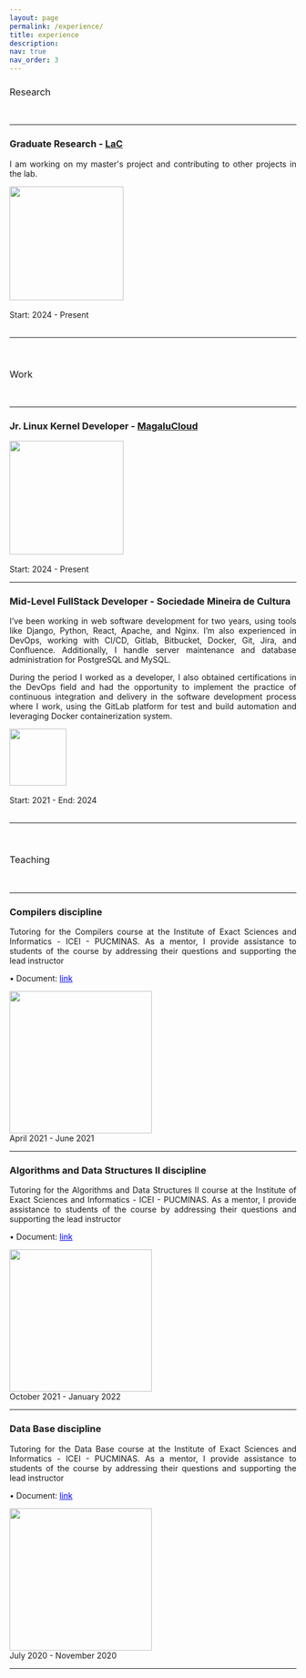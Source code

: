 ```yaml
---
layout: page
permalink: /experience/
title: experience
description:
nav: true
nav_order: 3
---
```


<div class="project">
<h3 class="text" style="font-weight: 400;">Research</h3>
<br>
<hr/>
<div class="project">
    <h3 class="text">Graduate Research - <a href="https://lac-dcc.github.io/">LaC</a></h3>
    <p style="text-align: justify; text-justify: inter-word;">I am working on my master's project and contributing to other projects in the lab.</p>
    <img width="200" heigth="200" src="https://dcc.ufmg.br/wp-content/uploads/LaC-Transparente.png">
    <br/><br/>
    Start: 2024 - Present
</div>

<br/>
<hr/>
<br/>

<div class="project">
<h3 class="text" style="font-weight: 400;">Work</h3>
<br>
<hr/>
<div class="project">
    <h3 class="text">Jr. Linux Kernel Developer - <a href="https://magalu.cloud">MagaluCloud</a></h3>
    <p style="text-align: justify; text-justify: inter-word;"></p>
    <img width="200" heigth="200" src="https://static.ecommercebrasil.com.br/wp-content/uploads/2024/02/64-magazine-luiza-publieditorial.jpg.webp">
    <br/><br/>
    Start: 2024 - Present
</div>
<hr/>
<div class="project">
<h3 class="text">Mid-Level FullStack Developer - Sociedade Mineira de Cultura</h3>

<p style="text-align: justify; text-justify: inter-word;">I’ve been working in web software development for two years, using tools like Django, Python, React, Apache, and Nginx. I’m also experienced in DevOps, working with CI/CD, Gitlab, Bitbucket, Docker, Git, Jira, and Confluence. Additionally, I handle server maintenance and database administration for PostgreSQL and MySQL.</p>
<p style="text-align: justify; text-justify: inter-word;">During the period I worked as a developer, I also obtained certifications in the DevOps field and had the opportunity to implement the practice of continuous integration and delivery in the software development process where I work, using the GitLab platform for test and build automation and leveraging Docker containerization system.</p>
<img width="100" heigth="100" src="https://harpiaeng.com/wp-content/uploads/2022/08/Logo-Site-SMC-novo-1.png">
    <br/><br/>
    Start: 2021 - End: 2024
</div>
<br/>
<hr/>
<br/>
<div class="project">
<h3 class="text" style="font-weight: 400;">Teaching</h3>
<br>
<hr/>
<div class="project">
    <h3 class="text">Compilers discipline</h3>
    <p style="text-align: justify; text-justify: inter-word;">Tutoring for the Compilers course at the Institute of Exact Sciences and Informatics - ICEI - PUCMINAS. As a mentor, I provide assistance to students of the course by addressing their questions and supporting the lead instructor</p>
    <p>• Document: <a href="https://silvavinicius.com.br/resume/compilers.pdf" style="color: blue" target="_blank">link</a></p>
    <img width="250" heigth="250" src="https://yt3.googleusercontent.com/OfSVdGws3D6BrcOXFPP7uD_1fJZkKQXMqQ3zIiHpr-8h6jFH8dHJOqzvpHMscT4DYfHdCfQthKM=s900-c-k-c0x00ffffff-no-rj">
    <br/>
    April 2021 - June 2021
</div>
<hr/>
<div class="project">
    <h3 class="text">Algorithms and Data Structures II discipline</h3>
    <p style="text-align: justify; text-justify: inter-word;">Tutoring for the Algorithms and Data Structures II course at the Institute of Exact Sciences and Informatics - ICEI - PUCMINAS. As a mentor, I provide assistance to students of the course by addressing their questions and supporting the lead instructor</p>
    <p>• Document: <a href="https://silvavinicius.com.br/resume/algorithms.pdf" target="_blank" style="color: blue">link</a></p>
    <img width="250" heigth="250" src="https://yt3.googleusercontent.com/OfSVdGws3D6BrcOXFPP7uD_1fJZkKQXMqQ3zIiHpr-8h6jFH8dHJOqzvpHMscT4DYfHdCfQthKM=s900-c-k-c0x00ffffff-no-rj">
    <br/>
    October 2021 - January 2022
</div>
<hr/>
<div class="project">
    <h3 class="text">Data Base discipline</h3>
    <p style="text-align: justify; text-justify: inter-word;">Tutoring for the Data Base course at the Institute of Exact Sciences and Informatics - ICEI - PUCMINAS. As a mentor, I provide assistance to students of the course by addressing their questions and supporting the lead instructor</p>
    <p>• Document: <a href="https://silvavinicius.com.br/resume/database.pdf" target="_blank" style="color: blue">link</a></p>
    <img width="250" heigth="250" src="https://yt3.googleusercontent.com/OfSVdGws3D6BrcOXFPP7uD_1fJZkKQXMqQ3zIiHpr-8h6jFH8dHJOqzvpHMscT4DYfHdCfQthKM=s900-c-k-c0x00ffffff-no-rj">
    <br/>
    July 2020 - November 2020
</div>
</div>
<hr/>